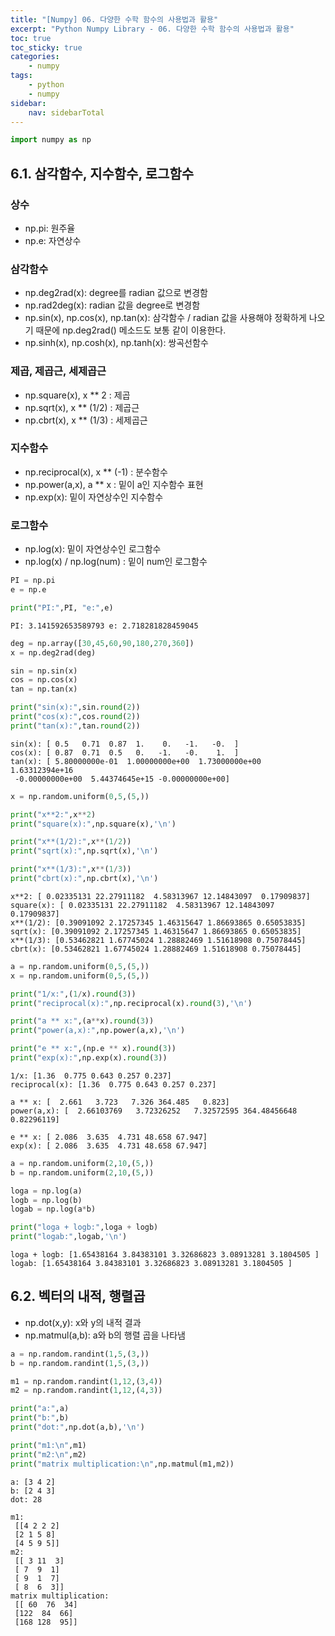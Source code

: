 ```yaml
---
title: "[Numpy] 06. 다양한 수학 함수의 사용법과 활용"
excerpt: "Python Numpy Library - 06. 다양한 수학 함수의 사용법과 활용"
toc: true
toc_sticky: true
categories:
    - numpy
tags:
    - python
    - numpy
sidebar:
    nav: sidebarTotal
---
```


```python
import numpy as np
```

## 6.1. 삼각함수, 지수함수, 로그함수

### 상수

-   np.pi: 원주율
-   np.e: 자연상수

### 삼각함수

-   np.deg2rad(x): degree를 radian 값으로 변경함
-   np.rad2deg(x): radian 값을 degree로 변경함
-   np.sin(x), np.cos(x), np.tan(x): 삼각함수 / radian 값을 사용해야 정확하게 나오기 때문에 np.deg2rad() 메소드도 보통 같이 이용한다.
-   np.sinh(x), np.cosh(x), np.tanh(x): 쌍곡선함수

### 제곱, 제곱근, 세제곱근

-   np.square(x), x \*\* 2 : 제곱
-   np.sqrt(x), x \*\* (1/2) : 제곱근
-   np.cbrt(x), x \*\* (1/3) : 세제곱근

### 지수함수

-   np.reciprocal(x), x \*\* (-1) : 분수함수
-   np.power(a,x), a \*\* x : 밑이 a인 지수함수 표현
-   np.exp(x): 밑이 자연상수인 지수함수

### 로그함수

-   np.log(x): 밑이 자연상수인 로그함수
-   np.log(x) / np.log(num) : 밑이 num인 로그함수

```python
PI = np.pi
e = np.e

print("PI:",PI, "e:",e)
```

    PI: 3.141592653589793 e: 2.718281828459045

```python
deg = np.array([30,45,60,90,180,270,360])
x = np.deg2rad(deg)

sin = np.sin(x)
cos = np.cos(x)
tan = np.tan(x)

print("sin(x):",sin.round(2))
print("cos(x):",cos.round(2))
print("tan(x):",tan.round(2))
```

    sin(x): [ 0.5   0.71  0.87  1.    0.   -1.   -0.  ]
    cos(x): [ 0.87  0.71  0.5   0.   -1.   -0.    1.  ]
    tan(x): [ 5.80000000e-01  1.00000000e+00  1.73000000e+00  1.63312394e+16
     -0.00000000e+00  5.44374645e+15 -0.00000000e+00]

```python
x = np.random.uniform(0,5,(5,))

print("x**2:",x**2)
print("square(x):",np.square(x),'\n')

print("x**(1/2):",x**(1/2))
print("sqrt(x):",np.sqrt(x),'\n')

print("x**(1/3):",x**(1/3))
print("cbrt(x):",np.cbrt(x),'\n')
```

    x**2: [ 0.02335131 22.27911182  4.58313967 12.14843097  0.17909837]
    square(x): [ 0.02335131 22.27911182  4.58313967 12.14843097  0.17909837]
    x**(1/2): [0.39091092 2.17257345 1.46315647 1.86693865 0.65053835]
    sqrt(x): [0.39091092 2.17257345 1.46315647 1.86693865 0.65053835]
    x**(1/3): [0.53462821 1.67745024 1.28882469 1.51618908 0.75078445]
    cbrt(x): [0.53462821 1.67745024 1.28882469 1.51618908 0.75078445]

```python
a = np.random.uniform(0,5,(5,))
x = np.random.uniform(0,5,(5,))

print("1/x:",(1/x).round(3))
print("reciprocal(x):",np.reciprocal(x).round(3),'\n')

print("a ** x:",(a**x).round(3))
print("power(a,x):",np.power(a,x),'\n')

print("e ** x:",(np.e ** x).round(3))
print("exp(x):",np.exp(x).round(3))

```

    1/x: [1.36  0.775 0.643 0.257 0.237]
    reciprocal(x): [1.36  0.775 0.643 0.257 0.237]

    a ** x: [  2.661   3.723   7.326 364.485   0.823]
    power(a,x): [  2.66103769   3.72326252   7.32572595 364.48456648   0.82296119]

    e ** x: [ 2.086  3.635  4.731 48.658 67.947]
    exp(x): [ 2.086  3.635  4.731 48.658 67.947]

```python
a = np.random.uniform(2,10,(5,))
b = np.random.uniform(2,10,(5,))

loga = np.log(a)
logb = np.log(b)
logab = np.log(a*b)

print("loga + logb:",loga + logb)
print("logab:",logab,'\n')
```

    loga + logb: [1.65438164 3.84383101 3.32686823 3.08913281 3.1804505 ]
    logab: [1.65438164 3.84383101 3.32686823 3.08913281 3.1804505 ]

## 6.2. 벡터의 내적, 행렬곱

-   np.dot(x,y): x와 y의 내적 결과
-   np.matmul(a,b): a와 b의 행렬 곱을 나타냄

```python
a = np.random.randint(1,5,(3,))
b = np.random.randint(1,5,(3,))

m1 = np.random.randint(1,12,(3,4))
m2 = np.random.randint(1,12,(4,3))

print("a:",a)
print("b:",b)
print("dot:",np.dot(a,b),'\n')

print("m1:\n",m1)
print("m2:\n",m2)
print("matrix multiplication:\n",np.matmul(m1,m2))
```

    a: [3 4 2]
    b: [2 4 3]
    dot: 28

    m1:
     [[4 2 2 2]
     [2 1 5 8]
     [4 5 9 5]]
    m2:
     [[ 3 11  3]
     [ 7  9  1]
     [ 9  1  7]
     [ 8  6  3]]
    matrix multiplication:
     [[ 60  76  34]
     [122  84  66]
     [168 128  95]]
